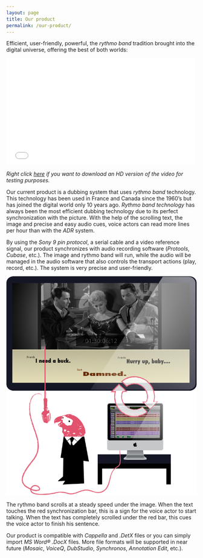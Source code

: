 ```yaml
---
layout: page
title: Our product
permalink: /our-product/
---
```


Efficient, user-friendly, powerful, the *rythmo band* tradition brought into the digital universe, offering the best of both worlds:


<iframe src="//player.vimeo.com/video/98430505" width="500" height="281" frameborder="0" webkitallowfullscreen mozallowfullscreen allowfullscreen></iframe>

*Right click [here](http://www.phonations.com/wp-content/uploads/The%20Man%20With...%20Bande%20Rythmo%2059,94.mov) if you want to download an HD version of the video for testing purposes.*

Our current product is a dubbing system that uses *rythmo band* technology.
This technology has been used in France and Canada since the 1960’s but has joined the digital world only 10 years ago.
*Rythmo band technology* has always been the most efficient dubbing technology due to its perfect synchronization with the picture.
With the help of the scrolling text, the image and precise and easy audio cues, voice actors can read more lines per hour than with the *ADR* system.

By using the *Sony 9 pin protocol*, a serial cable and a video reference signal, our product synchronizes with audio recording software (*Protools*, *Cubase*, etc.). The image and rythmo band will run, while the audio will be managed in the audio software that also controls the transport actions (play, record, etc.).
The system is very precise and user-friendly.

![Diagram](/images/diagram.png)

The rythmo band scrolls at a steady speed under the image. When the text touches the red synchronization bar, this is a sign for the voice actor to start talking. When the text has completely scrolled under the red bar, this cues the voice actor to finish his sentence.

Our product is compatible with *Cappella* and *.DetX* files or you can simply import *MS Word® .DocX* files. More file formats will be supported in near future (*Mosaic*, *VoiceQ*, *DubStudio*, *Synchronos*, *Annotation Edit*, etc.).
